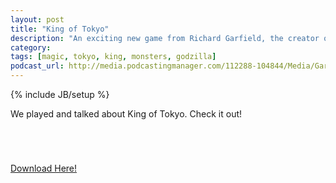 ```yaml
---
layout: post
title: "King of Tokyo"
description: "An exciting new game from Richard Garfield, the creator of Magic: The Gathering."
category: 
tags: [magic, tokyo, king, monsters, godzilla]
podcast_url: http://media.podcastingmanager.com/112288-104844/Media/GarrettsGames325.mp3
---
```

{% include JB/setup %}

We played and talked about King of Tokyo. Check it out!

<object width="300" height="42">
<param name="src" value="http://media.podcastingmanager.com/112288-104844/Media/GarrettsGames325.mp3">
<param name="autoplay" value="false">
<param name="controller" value="true">
<param name="bgcolor" value="#FFFFFF">
<embed src="http://media.podcastingmanager.com/112288-104844/Media/GarrettsGames325.mp3" autostart="false" loop="false" width="300" height="42" controller="true" bgcolor="#FFFFFF">
</object>

[Download Here!](http://media.podcastingmanager.com/112288-104844/Media/GarrettsGames325.mp3)

